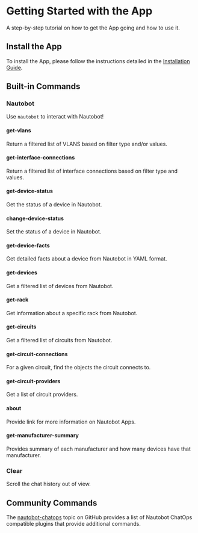 # Getting Started with the App

A step-by-step tutorial on how to get the App going and how to use it.

## Install the App

To install the App, please follow the instructions detailed in the [Installation Guide](../admin/install/index.md).

## Built-in Commands

### Nautobot

Use `nautobot` to interact with Nautobot!

#### get-vlans

Return a filtered list of VLANS based on filter type and/or values.

#### get-interface-connections

Return a filtered list of interface connections based on filter type and values.

#### get-device-status

Get the status of a device in Nautobot.

#### change-device-status

Set the status of a device in Nautobot.

#### get-device-facts

Get detailed facts about a device from Nautobot in YAML format.

#### get-devices

Get a filtered list of devices from Nautobot.

#### get-rack

Get information about a specific rack from Nautobot.

#### get-circuits

Get a filtered list of circuits from Nautobot.

#### get-circuit-connections

For a given circuit, find the objects the circuit connects to.

#### get-circuit-providers

Get a list of circuit providers.

#### about

Provide link for more information on Nautobot Apps.

#### get-manufacturer-summary

Provides summary of each manufacturer and how many devices have that manufacturer.

### Clear

Scroll the chat history out of view.

## Community Commands

The [nautobot-chatops](https://github.com/topics/nautobot-chatops) topic on GitHub provides a list of Nautobot ChatOps compatible plugins that provide additional commands.